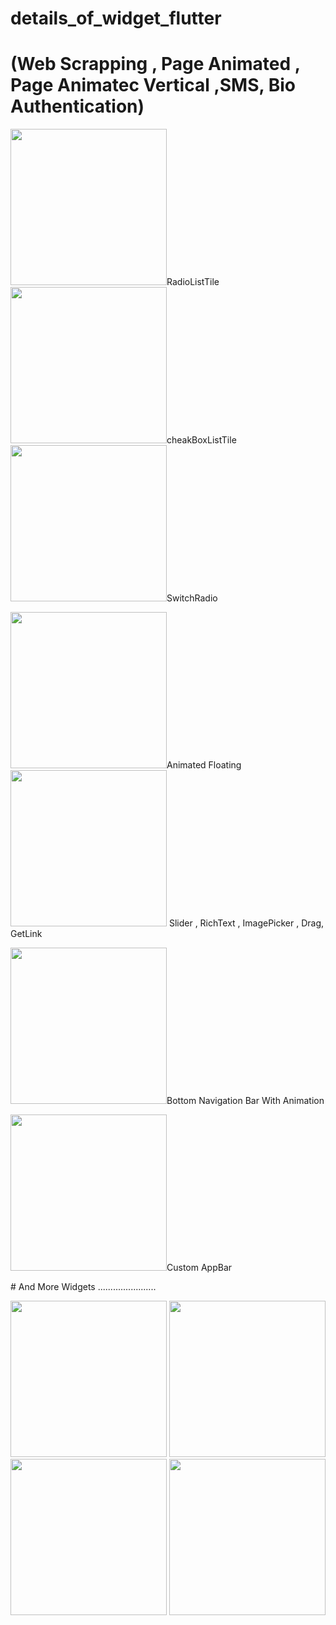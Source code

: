 # details_of_widget_flutter

 # (Web Scrapping , Page Animated , Page Animatec Vertical ,SMS, Bio Authentication) 
<p float="left">

 <img src="https://user-images.githubusercontent.com/43120067/182363799-e3c7fa0b-87ef-49f3-a62e-576537d3f066.PNG" height = "250" width="250">RadioListTile
 <img src="https://user-images.githubusercontent.com/43120067/182363802-ab380e60-2578-4edf-a966-c1e6ba419fd7.PNG" height = "250" width="250" >cheakBoxListTile
  <img src="https://user-images.githubusercontent.com/43120067/182363806-63b521a8-fac6-4fb2-ba15-d360375fd204.PNG" height = "250" width="250" >SwitchRadio
  
  <img src="https://user-images.githubusercontent.com/43120067/182364389-09505cd7-c807-44a7-8c18-c54f9cb480c2.png" height = "250" width="250" >Animated Floating
 <img src="https://user-images.githubusercontent.com/43120067/182364395-946d9db4-4822-4afa-a80e-a39e6ab77497.png" height = "250" width="250" > Slider , RichText , ImagePicker , Drag,
 GetLink

  <img src="https://user-images.githubusercontent.com/43120067/182363797-4dab066f-7e8a-45ff-a31d-c13831be5b8f.PNG" width="250" >Bottom Navigation Bar With Animation 

  <img src="https://user-images.githubusercontent.com/43120067/182363795-8ecd7427-670c-46bf-8024-c645bc249cd2.PNG" width="250" >Custom AppBar
  </p>
  # And More Widgets .......................
  <p float="left">
    <img src="https://user-images.githubusercontent.com/43120067/182369653-bdabfb72-34bd-4362-a173-731fef4a1a36.png" width="250" >
    <img src="https://user-images.githubusercontent.com/43120067/182369801-6e4f77ab-2b34-411c-baca-de11203714aa.png" width="250" >
    <img src="https://user-images.githubusercontent.com/43120067/182369824-2deef5fa-cd46-47a6-9cfd-32f7aeb91064.png" width="250" >
    <img src="https://user-images.githubusercontent.com/43120067/182369891-7b9dafa5-c796-4e7b-acdf-e25fba932086.png" width="250" >
    </p>





 




</p>
